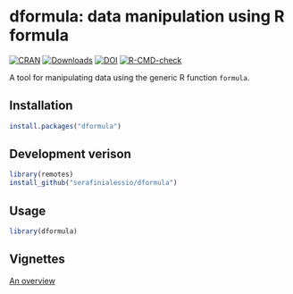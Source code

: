 # dformula: data manipulation using R formula

[![CRAN](http://www.r-pkg.org/badges/version/dformula)](https://cran.r-project.org/package=dformula) 
[![Downloads](http://cranlogs.r-pkg.org/badges/dformula?color=brightgreen)](http://www.r-pkg.org/pkg/dformula)
[![DOI](https://zenodo.org/badge/260250976.svg)](https://zenodo.org/badge/latestdoi/260250976)
[![R-CMD-check](https://github.com/serafinialessio/dformula/actions/workflows/R-CMD-check.yaml/badge.svg)](https://github.com/serafinialessio/dformula/actions/workflows/R-CMD-check.yaml)

A tool for manipulating data using the generic R function `formula`.


Installation
------------


```r
install.packages("dformula")
```

Development verison
-------------------

```r
library(remotes)
install_github("serafinialessio/dformula")
```

Usage
------


```r
library(dformula)
```


Vignettes 
-----

[An overview](https://cran.r-project.org/package=dformula/vignettes/An-overview.html)

